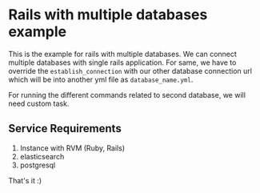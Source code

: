 # Rails with multiple databases example

This is the example for rails with multiple databases. We can connect multiple databases with single rails application. For same, we have to override the `establish_connection` with our other database connection url which will be into another yml file as `database_name.yml`.

For running the different commands related to second database, we will need custom task.

## Service Requirements
1. Instance with RVM (Ruby, Rails)
2. elasticsearch
3. postgresql

That's it :)
